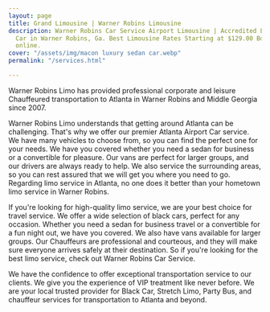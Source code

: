 ```yaml
---
layout: page
title: Grand Limousine | Warner Robins Limousine
description: Warner Robins Car Service Airport Limousine | Accredited Limo & Luxury
  Car in Warner Robins, Ga. Best Limousine Rates Starting at $129.00 Book Instantly
  online.
cover: "/assets/img/macon luxury sedan car.webp"
permalink: "/services.html"

---
```

Warner Robins Limo has provided professional corporate and leisure Chauffeured transportation to Atlanta in Warner Robins and Middle Georgia since 2007.

Warner Robins Limo understands that getting around Atlanta can be challenging. That's why we offer our premier Atlanta Airport Car service. We have many vehicles to choose from, so you can find the perfect one for your needs. We have you covered whether you need a sedan for business or a convertible for pleasure. Our vans are perfect for larger groups, and our drivers are always ready to help. We also service the surrounding areas, so you can rest assured that we will get you where you need to go. Regarding limo service in Atlanta, no one does it better than your hometown limo service in Warner Robins.

If you're looking for high-quality limo service, we are your best choice for travel service. We offer a wide selection of black cars, perfect for any occasion. Whether you need a sedan for business travel or a convertible for a fun night out, we have you covered. We also have vans available for larger groups. Our Chauffeurs are professional and courteous, and they will make sure everyone arrives safely at their destination. So if you're looking for the best limo service, check out Warner Robins Car Service.

We have the confidence to offer exceptional transportation service to our clients. We give you the experience of VIP treatment like never before. We are your local trusted provider for Black Car, Stretch Limo, Party Bus, and chauffeur services for transportation to Atlanta and beyond.